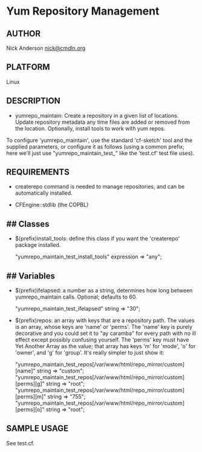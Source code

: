 # Yum Repository Management

## AUTHOR
Nick Anderson <nick@cmdln.org>

## PLATFORM
Linux

## DESCRIPTION

* yumrepo_maintain: Create a repository in a given list of
  locations. Update repository metadata any time files are added or
  removed from the location.  Optionally, install tools to work with
  yum repos.

To configure 'yumrepo_maintain', use the standard 'cf-sketch' tool and
the supplied parameters, or configure it as follows (using a common
prefix; here we'll just use "yumrepo_maintain_test_" like the
'test.cf' test file uses).

## REQUIREMENTS

* createrepo command is needed to manage repositories, and can be
automatically installed.

* CFEngine::stdlib (the COPBL)

## ## Classes

* $(prefix)install_tools: define this class if you want the
  'createrepo' package installed.

    "yumrepo_maintain_test_install_tools" expression => "any";

## ## Variables

* $(prefix)ifelapsed: a number as a string, determines how long
  between yumrepo_maintain calls.  Optional; defaults to 60.

    "yumrepo_maintain_test_ifelapsed" string => "30";


* $(prefix)repos: an array with keys that are a repository path.  The
  values is an array, whose keys are 'name' or 'perms'.  The 'name'
  key is purely decorative and you could set it to "ay caramba" for
  every path with no ill effect except possibly confusing yourself.
  The 'perms' key must have Yet Another Array as the value; that array
  has keys 'm' for 'mode', 'o' for 'owner', and 'g' for 'group'.  It's
  really simpler to just show it:

    "yumrepo_maintain_test_repos[/var/www/html/repo_mirror/custom][name]" string => "custom";
    "yumrepo_maintain_test_repos[/var/www/html/repo_mirror/custom][perms][g]" string => "root";
    "yumrepo_maintain_test_repos[/var/www/html/repo_mirror/custom][perms][m]" string => "755";
    "yumrepo_maintain_test_repos[/var/www/html/repo_mirror/custom][perms][o]" string => "root";

## SAMPLE USAGE

See test.cf.
